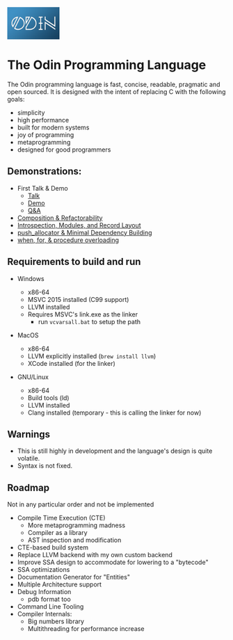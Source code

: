 <img src="logo-slim.png" alt="Odin logo" height="74">

# The Odin Programming Language

The Odin programming language is fast, concise, readable, pragmatic and open sourced. It is designed with the intent of replacing C with the following goals:
* simplicity
* high performance
* built for modern systems
* joy of programming
* metaprogramming
* designed for good programmers

## Demonstrations:
* First Talk & Demo
	- [Talk](https://youtu.be/TMCkT-uASaE?t=338)
	- [Demo](https://youtu.be/TMCkT-uASaE?t=1800)
	- [Q&A](https://youtu.be/TMCkT-uASaE?t=5749)
* [Composition & Refactorability](https://www.youtube.com/watch?v=n1wemZfcbXM)
* [Introspection, Modules, and Record Layout](https://www.youtube.com/watch?v=UFq8rhWhx4s)
* [push_allocator & Minimal Dependency Building](https://www.youtube.com/watch?v=f_LGVOAMb78)
* [when, for, & procedure overloading](https://www.youtube.com/watch?v=OzeOekzyZK8)

## Requirements to build and run

- Windows
	* x86-64
	* MSVC 2015 installed (C99 support)
	* LLVM installed
	* Requires MSVC's link.exe as the linker
		* run `vcvarsall.bat` to setup the path

- MacOS
	* x86-64
	* LLVM explicitly installed (`brew install llvm`)
	* XCode installed (for the linker)

- GNU/Linux
	* x86-64
	* Build tools (ld)
	* LLVM installed
	* Clang installed (temporary - this is calling the linker for now)

## Warnings

* This is still highly in development and the language's design is quite volatile.
* Syntax is not fixed.

## Roadmap

Not in any particular order and not be implemented

* Compile Time Execution (CTE)
	- More metaprogramming madness
	- Compiler as a library
	- AST inspection and modification
* CTE-based build system
* Replace LLVM backend with my own custom backend
* Improve SSA design to accommodate for lowering to a "bytecode"
* SSA optimizations
* Documentation Generator for "Entities"
* Multiple Architecture support
* Debug Information
	- pdb format too
* Command Line Tooling
* Compiler Internals:
	- Big numbers library
	- Multithreading for performance increase
